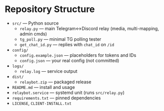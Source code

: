 # Repository Structure

- `src/` — Python source
  - `relay.py` — main Telegram↔Discord relay (media, multi-mapping, admin cmds)
  - `tg_poll.py` — minimal TG polling tester
  - `get_chat_id.py` — replies with `chat_id` on `/id`
- `config/`
  - `config.example.json` — placeholders for tokens and IDs
  - `config.json` — your real config (not committed)
- `logs/`
  - `relay.log` — service output
- `dist/`
  - `relaybot.zip` — packaged release
- `README.md` — install and usage
- `relaybot.service` — systemd unit (runs `src/relay.py`)
- `requirements.txt` — pinned dependencies
- `LICENSE`, `CLIENT-INSTALL.txt`
